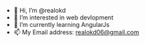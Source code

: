 - 👋 Hi, I’m @realokd
- 👀 I’m interested in web devlopment
- 🌱 I’m currently learning AngularJs 
- 📫 My Email address: realokd06@gmail.com

<!---
realokd/realokd is a ✨ special ✨ repository because its `README.md` (this file) appears on your GitHub profile.
You can click the Preview link to take a look at your changes.
--->
